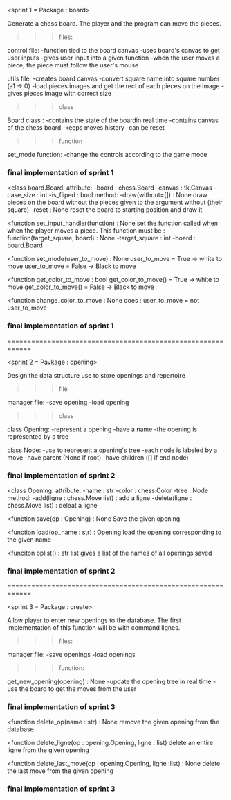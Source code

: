 <sprint 1 = Package : board>

Generate a chess board. The player and the program can move
the pieces.

>>>files:

control file:
    -function tied to the board canvas
    -uses board's canvas to get user inputs
    -gives user input into a given function
    -when the user moves a piece, the piece must follow
        the user's mouse

utils file:
    -creates board canvas
    -convert square name into square number (a1 -> 0)
    -load pieces images and get the rect of each pieces on
        the image
    -gives pieces image with correct size

>>>class

Board class :
    -contains the state of the boardin real time
    -contains canvas of the chess board
    -keeps moves history
    -can be reset

>>>function

set_mode function:
    -change the controls according to the game mode

### final implementation of sprint 1 ###

<class board.Board:
    attribute:
        -board : chess.Board
        -canvas : tk.Canvas
        -case_size : int
        -is_fliped : bool
    method:
        -draw(without=[]) : None
            draw pieces on the board without the pieces given
            to the argument without (their square)
        -reset : None
            reset the board to starting position and draw it

<function set_input_handler(function) : None
    set the function called when when the player moves a piece.
    This function must be :
        function(target_square, board) : None
            -target_square : int
            -board : board.Board

<function set_mode(user_to_move) : None
    user_to_move = True -> white to move
    user_to_move = False -> Black to move

<function get_color_to_move : bool
    get_color_to_move() = True -> white to move
    get_color_to_move() = False -> Black to move

<function change_color_to_move : None
    does : user_to_move = not user_to_move

### final implementation of sprint 1 ###

============================================================

<sprint 2 = Pavkage : opening>

Design the data structure use to store openings and repertoire

>>> file

manager file:
    -save opening
    -load opening

>>> class

class Opening:
    -represent a opening
    -have a name
    -the opening is represented by a tree

class Node:
    -use to represent a opening's tree
    -each node is labeled by a move
    -have parent (None if root)
    -have children ([] if end node)

### final implementation of sprint 2 ###

<class Opening:
    attribute:
        -name : str
        -color : chess.Color
        -tree : Node
    method:
        -add(ligne : chess.Move list) : add a ligne
        -delete(ligne : chess.Move list) : deleat a ligne

<function save(op : Opening) : None
    Save the given opening

<function load(op_name : str) : Opening
    load the opening corresponding to the given name

<funciton oplist() : str list
    gives a list of the names of all openings saved

### final implementation of sprint 2 ###

============================================================

<sprint 3 = Package : create>

Allow player to enter new openings to the database. The first
implementation of this function will be with command lignes.

>>>files:

manager file:
    -save openings
    -load openings

>>>function:

get_new_opening(opening) : None
    -update the opening tree in real time
    -use the board to get the moves from the user

### final implementation of sprint 3 ###

<function delete_op(name : str) : None
    remove the given opening from the database

<function delete_ligne(op : opening.Opening, ligne : list)
    delete an entire ligne from the given opening

<function delete_last_move(op : opening.Opening, ligne :list) : None
    delete the last move from the given opening

### final implementation of sprint 3 ###